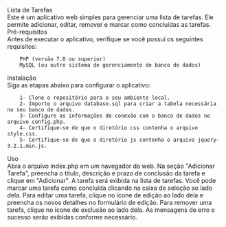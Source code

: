 Lista de Tarefas
<br/>
    Este é um aplicativo web simples para gerenciar uma lista de tarefas. Ele permite adicionar, editar, remover e marcar como concluídas as tarefas.
<br/>
Pré-requisitos
<br/>
    Antes de executar o aplicativo, verifique se você possui os seguintes requisitos:

        PHP (versão 7.0 ou superior)
        MySQL (ou outro sistema de gerenciamento de banco de dados)

Instalação
<br/>
    Siga as etapas abaixo para configurar o aplicativo:

        1- Clone o repositório para o seu ambiente local.
        2- Importe o arquivo database.sql para criar a tabela necessária no seu banco de dados.
        3- Configure as informações de conexão com o banco de dados no arquivo config.php.
        4- Certifique-se de que o diretório css contenha o arquivo style.css.
        5- Certifique-se de que o diretório js contenha o arquivo jquery-3.2.1.min.js.
        
Uso<br/>
    Abra o arquivo index.php em um navegador da web.
    Na seção "Adicionar Tarefa", preencha o título, descrição e prazo de conclusão da tarefa e clique em "Adicionar".
    A tarefa será exibida na lista de tarefas.
    Você pode marcar uma tarefa como concluída clicando na caixa de seleção ao lado dela.
    Para editar uma tarefa, clique no ícone de edição ao lado dela e preencha os novos detalhes no formulário de edição.
    Para remover uma tarefa, clique no ícone de exclusão ao lado dela.
    As mensagens de erro e sucesso serão exibidas conforme necessário.
